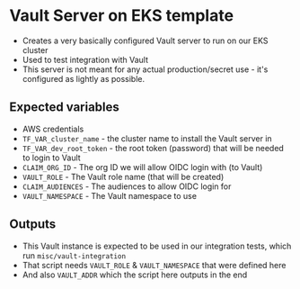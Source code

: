# Vault Server on EKS template

- Creates a very basically configured Vault server to run on our EKS cluster
- Used to test integration with Vault
- This server is not meant for any actual production/secret use - it's configured as lightly as possible.

## Expected variables

- AWS credentials
- `TF_VAR_cluster_name` - the cluster name to install the Vault server in
- `TF_VAR_dev_root_token` - the root token (password) that will be needed to login to Vault
- `CLAIM_ORG_ID` - The org ID we will allow OIDC login with (to Vault)
- `VAULT_ROLE` - The Vault role name (that will be created)
- `CLAIM_AUDIENCES` - The audiences to allow OIDC login for
- `VAULT_NAMESPACE` - The Vault namespace to use

## Outputs

- This Vault instance is expected to be used in our integration tests, which run `misc/vault-integration`
- That script needs `VAULT_ROLE` & `VAULT_NAMESPACE` that were defined here
- And also `VAULT_ADDR` which the script here outputs in the end
